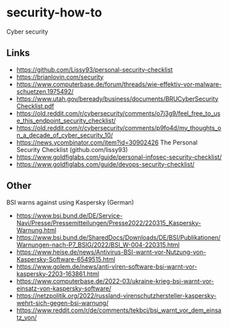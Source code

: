 # security-how-to
Cyber security

## Links
- https://github.com/Lissy93/personal-security-checklist
- https://brianlovin.com/security
- https://www.computerbase.de/forum/threads/wie-effektiv-vor-malware-schuetzen.1975492/
- https://www.utah.gov/beready/business/documents/BRUCyberSecurityChecklist.pdf
- https://old.reddit.com/r/cybersecurity/comments/o7j3g9/feel_free_to_use_this_endpoint_security_checklist/
- https://old.reddit.com/r/cybersecurity/comments/p9fo4d/my_thoughts_on_a_decade_of_cyber_security_10/
- https://news.ycombinator.com/item?id=30902426 The Personal Security Checklist (github.com/lissy93)
- https://www.goldfiglabs.com/guide/personal-infosec-security-checklist/
- https://www.goldfiglabs.com/guide/devops-security-checklist/

## Other
BSI warns against using Kaspersky (German)
- https://www.bsi.bund.de/DE/Service-Navi/Presse/Pressemitteilungen/Presse2022/220315_Kaspersky-Warnung.html
- https://www.bsi.bund.de/SharedDocs/Downloads/DE/BSI/Publikationen/Warnungen-nach-P7_BSIG/2022/BSI_W-004-220315.html
- https://www.heise.de/news/Antivirus-BSI-warnt-vor-Nutzung-von-Kaspersky-Software-6549515.html
- https://www.golem.de/news/anti-viren-software-bsi-warnt-vor-kaspersky-2203-163861.html
- https://www.computerbase.de/2022-03/ukraine-krieg-bsi-warnt-vor-einsatz-von-kaspersky-software/
- https://netzpolitik.org/2022/russland-virenschutzhersteller-kaspersky-wehrt-sich-gegen-bsi-warnung/
- https://www.reddit.com/r/de/comments/tekbci/bsi_warnt_vor_dem_einsatz_von/
